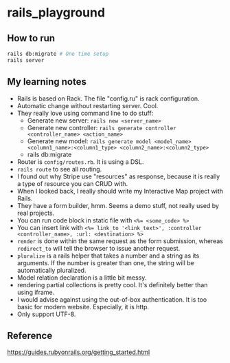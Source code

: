 # rails_playground

## How to run
```bash
rails db:migrate # One time setup
rails server
```

## My learning notes
* Rails is based on Rack. The file "config.ru" is rack configuration.
* Automatic change without restarting server. Cool.
* They really love using command line to do stuff:
    * Generate new server: `rails new <server_name>`
    * Generate new controller: `rails generate controller <controller_name> <action_name>`
    * Generate new model: `rails generate model <model_name> <column1_name>:<column1_type> <column2_name>:<column2_type>`
    * rails db:migrate
* Router is `config/routes.rb`. It is using a DSL.
* `rails route` to see all routing.
* I found out why Stripe use "resources" as response, because it is really a type of resource you can CRUD with.
* When I looked back, I really should write my Interactive Map project with Rails.
* They have a form builder, hmm. Seems a demo stuff, not really used by real projects.
* You can run code block in static file with `<%= <some_code> %>`
* You can insert link with `<%= link_to '<link_text>', :controller <controller_name>, :url: <destination> %>`
* `render` is done within the same request as the form submission, whereas `redirect_to` will tell the browser to issue another request.
* `pluralize` is a rails helper that takes a number and a string as its arguments. If the number is greater than one, the string will be automatically pluralized.
* Model relation declaration is a little bit messy.
* rendering partial collections is pretty cool. It's definitely better than using iframe.
* I would advise against using the out-of-box authentication. It is too basic for modern website. Especially, it is http.
* Only support UTF-8.

## Reference
https://guides.rubyonrails.org/getting_started.html

